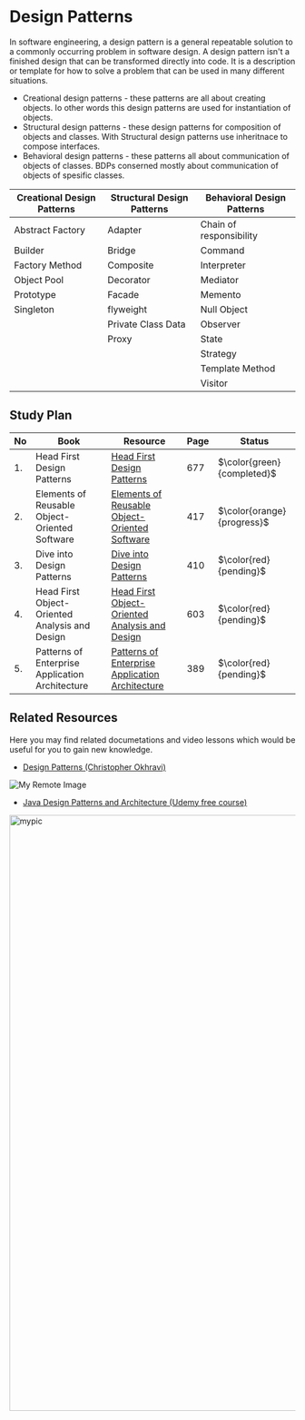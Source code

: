 

# Design Patterns 

In software engineering, a design pattern is a general repeatable solution to a commonly occurring problem in software design. A design pattern isn't a finished design that can be transformed directly into code. It is a description or template for how to solve a problem that can be used in many different situations.

- Creational design patterns - these  patterns are all about creating objects. Io other words this design patterns are used for instantiation of objects. 
- Structural design patterns - these design patterns for composition of objects and classes. With Structural design patterns use inheritnace to compose interfaces.
- Behavioral design patterns - these patterns all about communication of objects of classes. BDPs conserned mostly about communication of objects of spesific classes. 

|Creational Design Patterns|Structural Design Patterns| Behavioral Design Patterns|
|---|----|----|
|Abstract Factory| Adapter | Chain of responsibility |
|Builder| Bridge | Command|
|Factory Method| Composite | Interpreter |
|Object Pool| Decorator | Mediator|
|Prototype| Facade | Memento |
|Singleton| flyweight | Null Object |
|| Private Class Data | Observer|
| | Proxy | State |
| |  | Strategy|
| |  | Template Method |
| |  | Visitor |


## Study Plan

|No|Book|Resource|Page|Status|
|---|---|---|---|---|
|1.| Head First Design Patterns|[Head First Design Patterns](https://github.com/abbos0123/Computer-Science-Books/blob/main/Design-Patterns/heaf-first-desighn%20patterns.pdf)|677|$\color{green}{completed}$|
|2.|Elements of Reusable Object-Oriented Software|[Elements of Reusable Object-Oriented Software](https://github.com/abbos0123/Computer-Science-Books/blob/main/Design-Patterns/Elements%20of%20Resusable%20Object-Oriented%20Software.pdf)|417|$\color{orange}{progress}$|
|3.|Dive into Design Patterns|[Dive into Design Patterns](https://github.com/abbos0123/Computer-Science-Books/blob/main/Design-Patterns/Dive%20into%20Design%20Patterns.pdf)|410|$\color{red}{pending}$|
|4.|Head First Object-Oriented Analysis and Design|[Head First Object-Oriented Analysis and Design](https://github.com/abbos0123/Computer-Science-Books/blob/main/Design-Patterns/Head%20First%20Object-Oriented%20Analysis%20and%20Design.pdf)|603|$\color{red}{pending}$|
|5.|Patterns of Enterprise Application Architecture|[Patterns of Enterprise Application Architecture](https://github.com/abbos0123/Computer-Science-Books/blob/main/Design-Patterns/Head%20First%20Object-Oriented%20Analysis%20and%20Design.pdf)|389|$\color{red}{pending}$|


## Related Resources 

Here you may find related documetations and video lessons which would be useful for you to gain new knowledge. 

- [Design Patterns (Christopher Okhravi)](https://www.youtube.com/watch?v=v9ejT8FO-7I&list=PLrhzvIcii6GNjpARdnO4ueTUAVR9eMBpc)

![My Remote Image](https://github.com/abbos0123/Computer-Science-Books/blob/main/x_images/christopher.jpg)

- [Java Design Patterns and Architecture (Udemy free course)](https://www.udemy.com/course/java-design-patterns-tutorial/)

<img src="https://github.com/abbos0123/Computer-Science-Books/blob/main/x_images/Java%20Design%20Patterns%20and%20Architecture%20-%20Free%20Udemy%20course.png" alt="mypic" style="width:1050px"/>


